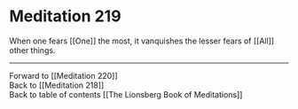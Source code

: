# Meditation 219

When one fears [[One]] the most, it vanquishes the lesser fears of [[All]] other things. 

___

Forward to [[Meditation 220]]  
Back to [[Meditation 218]]  
Back to table of contents [[The Lionsberg Book of Meditations]]  